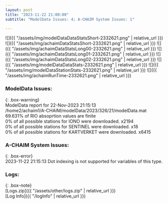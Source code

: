 ```yaml
---
layout: post
title: "2023-11-22 21:00:00"
subtitle: "ModelData Issues: 4; A-CHAIM System Issues: 1"

---
```


![]({{ "/assets/img/modelDataDataStatsShort-2332621.png" | relative_url }})
![]({{ "/assets/img/achaimDataStatsShort-2332621.png" | relative_url }})
![]({{ "/assets/img/achaimDataStatsLong00-2332621.png" | relative_url }})
![]({{ "/assets/img/achaimDataStatsLong01-2332621.png" | relative_url }})
![]({{ "/assets/img/achaimDataStatsLong02-2332621.png" | relative_url }})
![]({{ "/assets/img/modelDataDataStats-2332621.png" | relative_url }})
![]({{ "/assets/img/modelDataStationStats-2332621.png" | relative_url }})
![]({{ "/assets/img/achaimRunTime-2332621.png" | relative_url }})


### ModelData Issues:  
  
{: .box-warning}  
 ModelData report for 22-Nov-2023 21:15:13   
 /home2/achaim1/A-CHAIM/modelData/2023/326/21/modelData.mat   
 69.631% of RIO absoprtion values are finite   
 0% of all possible stations for IONO were downloaded. x2194   
 0% of all possible stations for SENTINEL were downloaded. x18   
 0% of all possible stations for KARTVERKET were downloaded. x6415   
  
### A-CHAIM System Issues:  
  
{: .box-error}  
2023-11-22 21:15:13 Dot indexing is not supported for variables of this type.  

### Logs:  
  
{: .box-note}  
[Logs.zip]({{ "/assets/other/logs.zip" | relative_url }})  
[Log Info]({{ "/logInfo" | relative_url }})  
